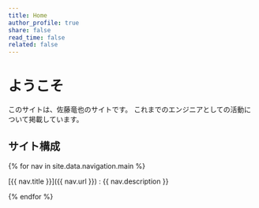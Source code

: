```yaml
---
title: Home
author_profile: true
share: false
read_time: false
related: false
---
```


# ようこそ

このサイトは、佐藤竜也のサイトです。
これまでのエンジニアとしての活動について掲載しています。

## サイト構成

{% for nav in site.data.navigation.main %}

[{{ nav.title }}]({{ nav.url }})
: {{ nav.description }}

{% endfor %}